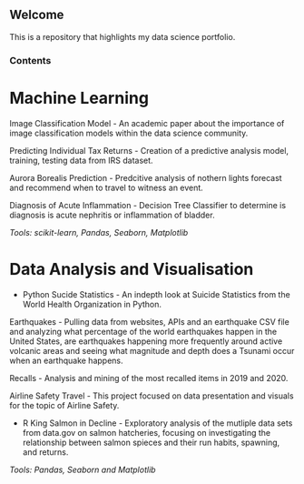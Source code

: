 ## Welcome 
This is a repository that highlights my data science portfolio.


### Contents

# Machine Learning
Image Classification Model - An academic paper about the importance of image classification models within the data science community. 

Predicting Individual Tax Returns - Creation of a predictive analysis model, training, testing data from IRS dataset. 

Aurora Borealis Prediction - Predcitive analysis of nothern lights forecast and recommend when to travel to witness an event. 

Diagnosis of Acute Inflammation - Decision Tree Classifier to determine is diagnosis is acute nephritis or inflammation of bladder. 

_Tools:  scikit-learn, Pandas, Seaborn, Matplotlib_


# Data Analysis and Visualisation
 - Python
Sucide Statistics - An indepth look at Suicide Statistics from the World Health Organization in Python.

Earthquakes - Pulling data from websites, APIs and an earthquake CSV file and analyzing what percentage of the world earthquakes happen in the United States,
are earthquakes happening more frequently around active volcanic areas and seeing what magnitude and depth does a Tsunami occur when an earthquake happens.

Recalls - Analysis and mining of the most recalled items in 2019 and 2020.  

Airline Safety Travel - This project focused on data presentation and visuals for the topic of Airline Safety.

 - R
King Salmon in Decline - Exploratory analysis of the mutliple data sets from data.gov on salmon hatcheries, focusing on investigating the relationship between salmon spieces and their run habits, spawning, and returns. 

_Tools: Pandas, Seaborn and Matplotlib_

